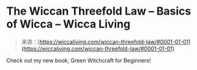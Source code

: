 <!--yml

category: 未分类

date: 2024-06-12 18:26:32

-->

# The Wiccan Threefold Law – Basics of Wicca – Wicca Living

> 来源：[https://wiccaliving.com/wiccan-threefold-law/#0001-01-01](https://wiccaliving.com/wiccan-threefold-law/#0001-01-01)

Check out my new book, Green Witchcraft for Beginners!
